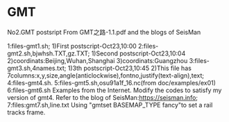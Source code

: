 # GMT 
No2.GMT postsript
From GMT之路-1.1.pdf and the blogs of SeisMan

1:files-gmt1.sh;
1)First postscript-Oct23,10:00
2:files-gmt2.sh,bjwhsh.TXT,gz.TXT;
1)Second postscript-Oct23,10:04
2)coordinats:Beijing,Wuhan,Shanghai
3)coordinats:Guangzhou
3:files-gmt3.sh,4names.txt;
1)3th postscript-Oct23,10:45
2)This file has 7columns:x,y,size,angle(anticlockwise),fontno,justify(text-align),text;
4:files-gmt4.sh.
5:files-gmt5.sh,osu91a1f_16.nc(from doc/examples/ex01)
6:files-gmt6.sh
Examples from the Internet. Modify the codes to satisfy my version of gmt4. Refer to the blog of SeisMan:https://seisman.info;
7:files:gmt7.sh,line.txt
Using "gmtset BASEMAP_TYPE fancy"to set a rail tracks frame.
